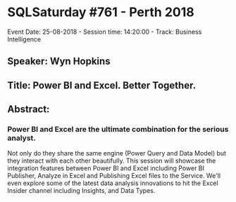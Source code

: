 # SQLSaturday #761 - Perth 2018
Event Date: 25-08-2018 - Session time: 14:20:00 - Track: Business Intelligence
## Speaker: Wyn Hopkins
## Title: Power BI and Excel. Better Together.
## Abstract:
### Power BI and Excel are the ultimate combination for the serious analyst.
Not only do they share the same engine (Power Query and Data Model) but they interact with each other beautifully.
This session will showcase the integration features between Power BI and Excel including Power BI Publisher, Analyze in Excel and Publishing Excel files to the Service.
We'll even explore some of the latest data analysis innovations to hit the Excel Insider channel including Insights, and Data Types.
